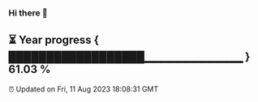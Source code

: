 ### Hi there 👋
⏳ Year progress { ██████████████████▁▁▁▁▁▁▁▁▁▁▁▁ } 61.03 %
---
⏰ Updated on Fri, 11 Aug 2023 18:08:31 GMT

